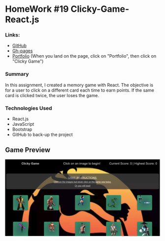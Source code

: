 # HomeWork #19 Clicky-Game-React.js

### Links:
* [GitHub](https://github.com/elioye27/Clicky-Game-React.js.git)
* [Gh-pages](https://elioye27.github.io/Clicky-Game-React.js/)
* [Portfolio](https://portfolio-11cf0.firebaseapp.com/contact.html) (When you land on the page, click on "Portfolio", then click on "Clicky Game")

### Summary

In this assignment, I created a memory game with React. The objective is for a user to click on a different card each time to earn points. If the same card is clicked twice, the user loses the game.

### Technologies Used

- React.js
- JavaScript
- Bootstrap
- GitHub to back-up the project

## Game Preview

![alt text](game-img.jpg)
